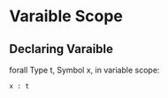 # Varaible Scope

## Declaring Varaible

forall Type t, Symbol x, in variable scope:

```
x : t
```
